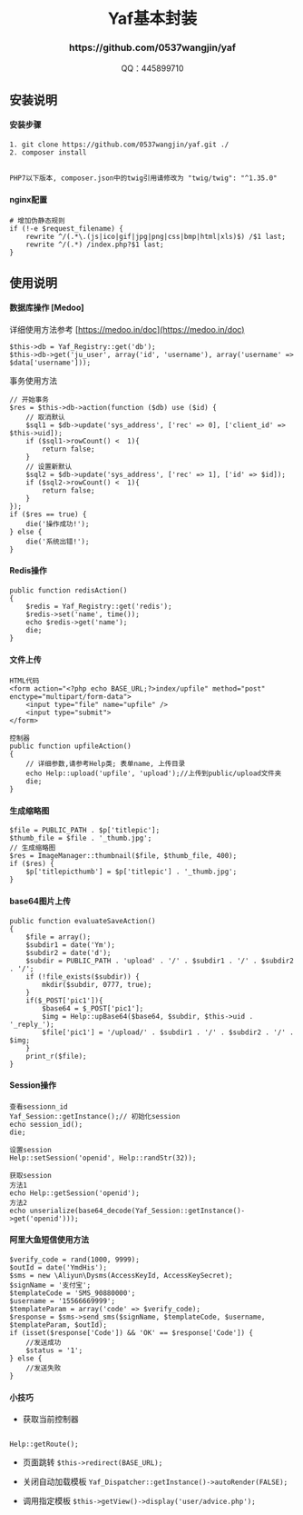 <h1 align="center">Yaf基本封装</h1>
<h3 align="center">https://github.com/0537wangjin/yaf</h3>
<p align="center">QQ：445899710</p>

## 安装说明
#### 安装步骤
````
1. git clone https://github.com/0537wangjin/yaf.git ./
2. composer install
````

<code>
PHP7以下版本, composer.json中的twig引用请修改为 "twig/twig": "^1.35.0"
</code>

#### nginx配置
````
# 增加伪静态规则
if (!-e $request_filename) {
    rewrite ^/(.*\.(js|ico|gif|jpg|png|css|bmp|html|xls)$) /$1 last;
    rewrite ^/(.*) /index.php?$1 last;
}
````

## 使用说明



#### 数据库操作 [Medoo]
详细使用方法参考 [https://medoo.in/doc](https://medoo.in/doc)

````
$this->db = Yaf_Registry::get('db');
$this->db->get('ju_user', array('id', 'username'), array('username' => $data['username']));
````
事务使用方法

````
// 开始事务
$res = $this->db->action(function ($db) use ($id) {
    // 取消默认
    $sql1 = $db->update('sys_address', ['rec' => 0], ['client_id' => $this->uid]);
    if ($sql1->rowCount() <  1){
        return false;
    }
    // 设置新默认
    $sql2 = $db->update('sys_address', ['rec' => 1], ['id' => $id]);
    if ($sql2->rowCount() <  1){
        return false;
    }
});
if ($res == true) {
    die('操作成功!');
} else {
    die('系统出错!');
}
````


#### Redis操作
````
public function redisAction()
{
    $redis = Yaf_Registry::get('redis');
    $redis->set('name', time());
    echo $redis->get('name');
    die;
}
````

#### 文件上传
````
HTML代码
<form action="<?php echo BASE_URL;?>index/upfile" method="post" enctype="multipart/form-data">
    <input type="file" name="upfile" />
    <input type="submit">
</form>
````

````
控制器
public function upfileAction()
{
	// 详细参数,请参考Help类; 表单name, 上传目录
    echo Help::upload('upfile', 'upload');//上传到public/upload文件夹
    die;
}
````

#### 生成缩略图
````
$file = PUBLIC_PATH . $p['titlepic'];
$thumb_file = $file . '_thumb.jpg';
// 生成缩略图
$res = ImageManager::thumbnail($file, $thumb_file, 400);
if ($res) {
    $p['titlepicthumb'] = $p['titlepic'] . '_thumb.jpg';
}
````
#### base64图片上传
````
public function evaluateSaveAction()
{
    $file = array();
    $subdir1 = date('Ym');
    $subdir2 = date('d');
    $subdir = PUBLIC_PATH . 'upload' . '/' . $subdir1 . '/' . $subdir2 . '/';
    if (!file_exists($subdir)) {
        mkdir($subdir, 0777, true);
    }
    if($_POST['pic1']){
        $base64 = $_POST['pic1'];
        $img = Help::upBase64($base64, $subdir, $this->uid . '_reply_');
        $file['pic1'] = '/upload/' . $subdir1 . '/' . $subdir2 . '/' . $img;
    }
    print_r($file);
}
````


#### Session操作
````
查看sessionn_id
Yaf_Session::getInstance();// 初始化session
echo session_id();
die;
````

````
设置session
Help::setSession('openid', Help::randStr(32));
````

````
获取session
方法1
echo Help::getSession('openid');
方法2
echo unserialize(base64_decode(Yaf_Session::getInstance()->get('openid')));
````
#### 阿里大鱼短信使用方法
````
$verify_code = rand(1000, 9999);
$outId = date('YmdHis');
$sms = new \Aliyun\Dysms(AccessKeyId, AccessKeySecret);
$signName = '支付宝';
$templateCode = 'SMS_90880000';
$username = '15566669999';
$templateParam = array('code' => $verify_code);
$response = $sms->send_sms($signName, $templateCode, $username, $templateParam, $outId);
if (isset($response['Code']) && 'OK' == $response['Code']) {
    //发送成功
    $status = '1';
} else {
    //发送失败
}
````


#### 小技巧
- 获取当前控制器
<code>
Help::getRoute();
</code>

- 页面跳转
<code>$this->redirect(BASE_URL);</code>

- 关闭自动加载模板
<code>Yaf_Dispatcher::getInstance()->autoRender(FALSE);</code>

- 调用指定模板
<code>$this->getView()->display('user/advice.php');</code>